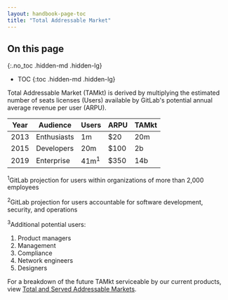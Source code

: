 ```yaml
---
layout: handbook-page-toc
title: "Total Addressable Market"
---
```


## On this page
{:.no_toc .hidden-md .hidden-lg}

- TOC
{:toc .hidden-md .hidden-lg}

Total Addressable Market (TAMkt) is derived by multiplying the estimated number of seats licenses (Users) available by GitLab's potential annual average revenue per user (ARPU).  

| Year | Audience | Users | ARPU | TAMkt |
| ---- | -------- | ----- | ---- | --- |
| 2013 | Enthusiasts | 1m | $20 | 20m |
| 2015 | Developers | 20m | $100 | 2b |
| 2019 | Enterprise | 41m<sup>1</sup> | $350 | 14b |

<sup>1</sup>GitLab projection for users within organizations of more than 2,000 employees

<sup>2</sup>GitLab projection for users accountable for software development, security, and operations

<sup>3</sup>Additional potential users:
 1. Product managers
 1. Management
 1. Compliance
 1. Network engineers
 1. Designers 

For a breakdown of the future TAMkt serviceable by our current products, view [Total and Served Addressable Markets](/handbook/product/investment/#total-and-served-addressable-markets).
